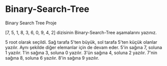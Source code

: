 # Binary-Search-Tree
Binary Search Tree Proje

[7, 5, 1, 8, 3, 6, 0, 9, 4, 2] dizisinin Binary-Search-Tree aşamalarını yazınız.

5 root olarak seçildi.
Sağ tarafa 5'ten büyük, sol tarafa 5'ten küçük olanlar yazılır.
Aynı şekilde diğer elemanlar için de devam eder.
5'in sağına 7, soluna 1 yazılır.
1'in sağına 3, soluna 0 yazılır.
3'ün sağına 4, soluna 2 yazılır.
7'nin sağına 8, soluna 6 yazılır.
8'in sağına 9 yazılır.
